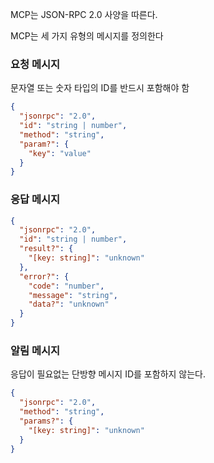 MCP는 JSON-RPC 2.0 사양을 따른다.

MCP는 세 가지 유형의 메시지를 정의한다

### 요청 메시지
문자열 또는 숫자 타입의 ID를 반드시 포함해야 함
```json
{
  "jsonrpc": "2.0",
  "id": "string | number",
  "method": "string",
  "param?": {
    "key": "value"
  }
}
```
### 응답 메시지
```json
{
  "jsonrpc": "2.0",
  "id": "string | number",
  "result?": {
    "[key: string]": "unknown"
  },
  "error?": {
    "code": "number",
    "message": "string",
    "data?": "unknown"
  }
}
```
### 알림 메시지
응답이 필요없는 단방향 메시지
ID를 포함하지 않는다.
```json
{
  "jsonrpc": "2.0",
  "method": "string",
  "params?": {
    "[key: string]": "unknown"
  }
}
```
